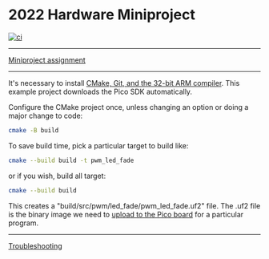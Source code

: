 # 2022 Hardware Miniproject

[![ci](https://github.com/BostonUniversitySeniorDesign/2022-hw-mini/actions/workflows/ci.yml/badge.svg)](https://github.com/BostonUniversitySeniorDesign/2022-hw-mini/actions/workflows/ci.yml)

---

[Miniproject assignment](./assignment.md)

---

It's necessary to install
[CMake, Git, and the 32-bit ARM compiler](./doc/compiler.md).
This example project downloads the Pico SDK automatically.

Configure the CMake project once, unless changing an option or doing a major change to code:

```sh
cmake -B build
```

To save build time, pick a particular target to build like:

```sh
cmake --build build -t pwm_led_fade
```

or if you wish, build all target:

```sh
cmake --build build
```

This creates a "build/src/pwm/led_fade/pwm_led_fade.uf2" file.
The .uf2 file is the binary image we need to
[upload to the Pico board](./doc/upload.md)
for a particular program.

---

[Troubleshooting](./doc/trouble.md)
